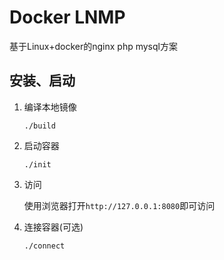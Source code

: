 # Docker LNMP

基于Linux+docker的nginx php mysql方案

## 安装、启动

1. 编译本地镜像

    ```shell script
    ./build
    ```
2. 启动容器

    ```shell script
    ./init
    ```
3. 访问

   使用浏览器打开`http://127.0.0.1:8080`即可访问

4. 连接容器(可选)

    ```shell script
    ./connect
    ```
